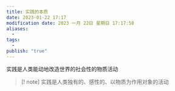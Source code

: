 ```yaml
---
title: 实践的本质
date: 2023-01-22 17:17
modification date: 2023 一月 22日 星期日 17:17:58
aliases:
  - 
tags:
  - 
publish: "true"
---
```


实践是人类能动地改造世界的社会性的物质活动

>[! note]
>实践是人类独有的、感性的、以物质为作用对象的活动
